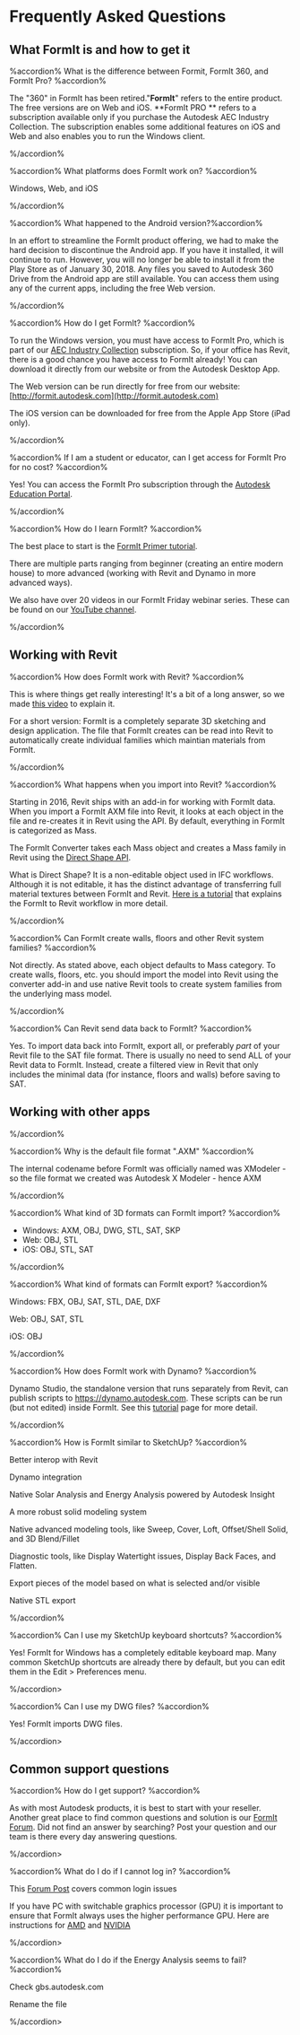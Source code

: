 # Frequently Asked Questions

## What FormIt is and how to get it

%accordion% What is the difference between Formit, FormIt 360, and FormIt Pro? %accordion%

The "360" in FormIt has been retired."**FormIt**" refers to the entire product. The free versions are on Web and iOS. **FormIt PRO ** refers to a subscription available only if you purchase the Autodesk AEC Industry Collection. The subscription enables some additional features on iOS and Web and also enables you to run the Windows client.

%/accordion%

%accordion% What platforms does FormIt work on? %accordion%

Windows, Web, and iOS

%/accordion%

%accordion% What happened to the Android version?%accordion%

In an effort to streamline the FormIt product offering, we had to make the hard decision to discontinue the Android app. If you have it installed, it will continue to run. However, you will no longer be able to install it from the Play Store as of January 30, 2018. Any files you saved to Autodesk 360 Drive from the Android app are still available. You can access them using any of the current apps, including the free Web version.

%/accordion%

%accordion% How do I get FormIt? %accordion%

To run the Windows version, you must have access to FormIt Pro, which is part of our [AEC Industry Collection](https://www.autodesk.com/collections/architecture-engineering-construction/overview) subscription. So, if your office has Revit, there is a good chance you have access to FormIt already! You can download it directly from our website or from the Autodesk Desktop App.

The Web version can be run directly for free from our website: [http://formit.autodesk.com](http://formit.autodesk.com)

The iOS version can be downloaded for free from the Apple App Store \(iPad only\).

%/accordion%

%accordion% If I am a student or educator, can I get access for FormIt Pro for no cost? %accordion%

Yes! You can access the FormIt Pro subscription through the [Autodesk Education Portal](https://www.autodesk.com/education/free-software/formit-pro).

%/accordion%

%accordion% How do I learn FormIt? %accordion%

The best place to start is the [FormIt Primer tutorial](https://windows.help.formit.autodesk.com/Building-the-Farnsworth-House/Building-the-Farnsworth-House.html).

There are multiple parts ranging from beginner \(creating an entire modern house\) to more advanced \(working with Revit and Dynamo in more advanced ways\).

We also have over 20 videos in our FormIt Friday webinar series. These can be found on our [YouTube channel](https://www.youtube.com/playlist?list=PLqumTDi1CVHM7rCHJs83Yb2FyadmuQsiH).

%/accordion%

## Working with Revit

%accordion% How does FormIt work with Revit? %accordion%

This is where things get really interesting! It's a bit of a long answer, so we made [this video](https://youtu.be/teKsLX99_FA) to explain it.

For a short version: FormIt is a completely separate 3D sketching and design application. The file that FormIt creates can be read into Revit to automatically create individual families which maintian materials from FormIt.

%/accordion%

%accordion% What happens when you import into Revit? %accordion%

Starting in 2016, Revit ships with an add-in for working with FormIt data. When you import a FormIt AXM file into Revit, it looks at each object in the file and re-creates it in Revit using the API. By default, everything in FormIt is categorized as Mass.

The FormIt Converter takes each Mass object and creates a Mass family in Revit using the [Direct Shape API](https://knowledge.autodesk.com/search-result/caas/CloudHelp/cloudhelp/2016/ENU/Revit-API/files/GUID-DF7B9D4A-5A8A-4E39-8721-B7782CBD7730-htm.html).

What is Direct Shape? It is a non-editable object used in IFC workflows. Although it is not editable, it has the distinct advantage of transferring full material textures between FormIt and Revit. [Here is a tutorial](https://windows.help.formit.autodesk.com/Building-the-Farnsworth-House/Revit-Interop.html) that explains the FormIt to Revit workflow in more detail.

%/accordion%

%accordion% Can FormIt create walls, floors and other Revit system families? %accordion%

Not directly. As stated above, each object defaults to Mass category. To create walls, floors, etc. you should import the model into Revit using the converter add-in and use native Revit tools to create system families from the underlying mass model.

%/accordion%

%accordion% Can Revit send data back to FormIt? %accordion%

Yes. To import data back into FormIt, export all, or preferably *part* of your Revit file to the SAT file format. There is usually no need to send ALL of your Revit data to FormIt. Instead, create a filtered view in Revit that only includes the minimal data (for instance, floors and walls) before saving to SAT. 

## Working with other apps

%/accordion%

%accordion% Why is the default file format ".AXM" %accordion%

The internal codename before FormIt was officially named was XModeler - so the file format we created was Autodesk X Modeler - hence AXM

%/accordion%

%accordion% What kind of 3D formats can FormIt import? %accordion%

- Windows:  AXM, OBJ, DWG, STL, SAT, SKP
- Web: OBJ, STL
- iOS: OBJ, STL, SAT

%/accordion%

%accordion% What kind of formats can FormIt export? %accordion%

Windows: FBX, OBJ, SAT, STL, DAE, DXF

Web: OBJ, SAT, STL

iOS: OBJ

%/accordion%

%accordion% How does FormIt work with Dynamo? %accordion%

Dynamo Studio, the standalone version that runs separately from Revit, can publish scripts to https://dynamo.autodesk.com. These scripts can be run (but not edited) inside FormIt. See this [tutorial](https://windows.help.formit.autodesk.com/Building-the-Farnsworth-House/Computation-Groups-with-Dynamo.html) page for more detail. 

%/accordion%

%accordion% How is FormIt similar to SketchUp? %accordion%

Better interop with Revit 

Dynamo integration

Native Solar Analysis and Energy Analysis powered by Autodesk Insight

A more robust solid modeling system
 
Native advanced modeling tools, like Sweep, Cover, Loft, Offset/Shell Solid, and 3D Blend/Fillet

Diagnostic tools, like Display Watertight issues, Display Back Faces, and Flatten.

Export pieces of the model based on what is selected and/or visible

Native STL export

%/accordion%

%accordion% Can I use my SketchUp keyboard shortcuts? %accordion%

Yes! FormIt for Windows has a completely editable keyboard map. Many common SketchUp shortcuts are already there by default, but you can edit them in the Edit > Preferences menu.

%/accordion>

%accordion% Can I use my DWG files? %accordion%

Yes! FormIt imports DWG files. 

%/accordion>

## Common support questions

%accordion% How do I get support? %accordion%

As with most Autodesk products, it is best to start with your reseller. Another great place to find common questions and solution is our [FormIt Forum](https://forums.autodesk.com/t5/formit-forum/bd-p/142). Did not find an answer by searching? Post your question and our team is there every day answering questions. 

%/accordion>


%accordion% What do I do if I cannot log in? %accordion%

This [Forum Post](https://forums.autodesk.com/t5/formit-forum/having-trouble-logging-into-formit-for-windows-try-these-steps/td-p/7179572) covers common login issues

If you have PC with switchable graphics processor (GPU) it is important to ensure that FormIt always uses the higher performance GPU. Here are instructions for [AMD](https://community.amd.com/docs/DOC-1581#jive_content_id_Assigning_Applications_to_GPUs) and [NVIDIA](http://nvidia.custhelp.com/app/answers/detail/a_id/2615/kw/manage%203d%20settings/related/1)

%/accordion>

%accordion% What do I do if the Energy Analysis seems to fail? %accordion%

Check gbs.autodesk.com

Rename the file

%/accordion>
